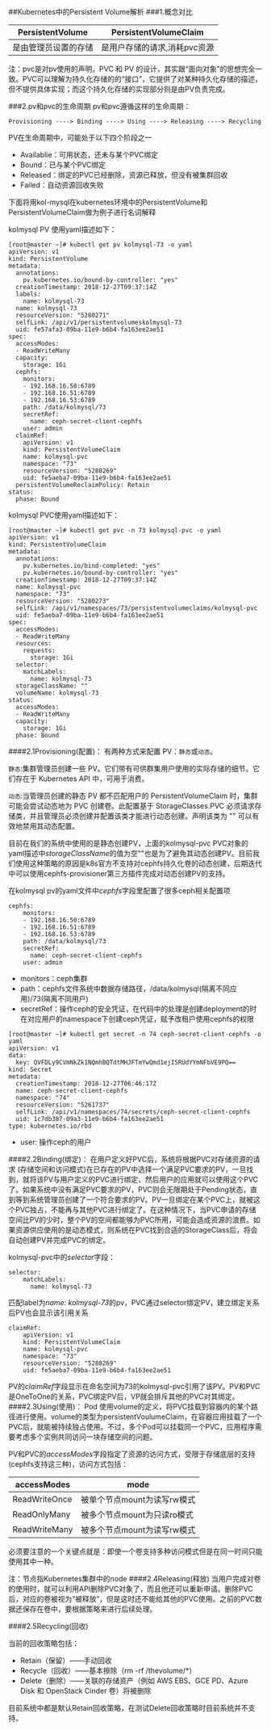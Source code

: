 ##Kubernetes中的Persistent Volume解析
###1.概念对比

| PersistentVolume | PersistentVolumeClaim |
| ---------------- | -----------------|
| 是由管理员设置的存储 | 是用户存储的请求,消耗pvc资源 |
注：pvc是对pv使用的声明，PVC 和 PV 的设计，其实跟“面向对象”的思想完全一致。PVC可以理解为持久化存储的的“接口”，它提供了对某种持久化存储的描述，但不提供具体实现；而这个持久化存储的实现部分则是由PV负责完成。

###2.pv和pvc的生命周期
pv和pvc遵循这样的生命周期：

```
Provisioning ----> Binding ----> Using ----> Releasing ----> Recycling
```
PV在生命周期中，可能处于以下四个阶段之一

- Availablie：可用状态，还未与某个PVC绑定
- Bound：已与某个PVC绑定
- Released：绑定的PVC已经删除，资源已释放，但没有被集群回收
- Failed：自动资源回收失败

下面将用kol-mysql在kubernetes环境中的PersistentVolume和PersistentVolumeClaim做为例子进行名词解释

kolmysql PV 使用yaml描述如下：

```
[root@master ~]# kubectl get pv kolmysql-73 -o yaml
apiVersion: v1
kind: PersistentVolume
metadata:
  annotations:
    pv.kubernetes.io/bound-by-controller: "yes"
  creationTimestamp: 2018-12-27T09:37:14Z
  labels:
    name: kolmysql-73
  name: kolmysql-73
  resourceVersion: "5280271"
  selfLink: /api/v1/persistentvolumeskolmysql-73
  uid: fe57afa3-09ba-11e9-b6b4-fa163ee2ae51
spec:
  accessModes:
  - ReadWriteMany
  capacity:
    storage: 1Gi
  cephfs:
    monitors:
    - 192.168.16.50:6789
    - 192.168.16.51:6789
    - 192.168.16.53:6789
    path: /data/kolmysql/73
    secretRef:
      name: ceph-secret-client-cephfs
    user: admin
  claimRef:
    apiVersion: v1
    kind: PersistentVolumeClaim
    name: kolmysql-pvc
    namespace: "73"
    resourceVersion: "5280269"
    uid: fe5aeba7-09ba-11e9-b6b4-fa163ee2ae51
  persistentVolumeReclaimPolicy: Retain
status:
  phase: Bound
```
kolmysql PVC使用yaml描述如下：

```
[root@master ~]# kubectl get pvc -n 73 kolmysql-pvc -o yaml
apiVersion: v1
kind: PersistentVolumeClaim
metadata:
  annotations:
    pv.kubernetes.io/bind-completed: "yes"
    pv.kubernetes.io/bound-by-controller: "yes"
  creationTimestamp: 2018-12-27T09:37:14Z
  name: kolmysql-pvc
  namespace: "73"
  resourceVersion: "5280273"
  selfLink: /api/v1/namespaces/73/persistentvolumeclaims/kolmysql-pvc
  uid: fe5aeba7-09ba-11e9-b6b4-fa163ee2ae51
spec:
  accessModes:
  - ReadWriteMany
  resources:
    requests:
      storage: 1Gi
  selector:
    matchLabels:
      name: kolmysql-73
  storageClassName: ""
  volumeName: kolmysql-73
status:
  accessModes:
  - ReadWriteMany
  capacity:
    storage: 1Gi
  phase: Bound
```
####2.1Provisioning(配置)：
有两种方式来配置 PV：`静态`或`动态`。

`静态`:集群管理员创建一些 PV。它们带有可供群集用户使用的实际存储的细节。它们存在于 Kubernetes API 中，可用于消费。

`动态`:当管理员创建的静态 PV 都不匹配用户的 PersistentVolumeClaim 时，集群可能会尝试动态地为 PVC 创建卷。此配置基于 StorageClasses.PVC 必须请求存储类，并且管理员必须创建并配置该类才能进行动态创建。声明该类为 "" 可以有效地禁用其动态配置。

目前在我们的系统中使用的是静态创建PV，上面的kolmysql-pvc PVC对象的yaml描述中*storageClassName*的值为空""也是为了避免其动态创建PV。目前我们使用这种策略的原因是k8s官方不支持对cephfs持久化卷的动态创建，后期迭代中可以使用cephfs-provisioner第三方插件完成对动态创建PV的支持。

在kolmysql pv的yaml文件中*cephfs*字段里配置了很多ceph相关配置项

```
cephfs:
    monitors:
    - 192.168.16.50:6789
    - 192.168.16.51:6789
    - 192.168.16.53:6789
    path: /data/kolmysql/73
    secretRef:
      name: ceph-secret-client-cephfs
    user: admin
```
* monitors：ceph集群
* path：cephfs文件系统中数据存储路径，/data/kolmysql(隔离不同应用)/73(隔离不同用户)
* secretRef：操作ceph的安全凭证，在代码中的处理是创建deployment的时在对应用户的namespace下创建ceph凭证，赋予改租户使用cephfs的权限

```
[root@master ~]# kubectl get secret -n 74 ceph-secret-client-cephfs -o yaml
apiVersion: v1
data:
  key: QVFDLy9CVmNkZk1NQmhBQTdtMHJFTmYwQmd1ejI5RUdYYmNFbVE9PQ==
kind: Secret
metadata:
  creationTimestamp: 2018-12-27T06:46:17Z
  name: ceph-secret-client-cephfs
  namespace: "74"
  resourceVersion: "5261737"
  selfLink: /api/v1/namespaces/74/secrets/ceph-secret-client-cephfs
  uid: 1c7db387-09a3-11e9-b6b4-fa163ee2ae51
type: kubernetes.io/rbd
```
* user: 操作ceph的用户

####2.2Binding(绑定)：
在用户定义好PVC后，系统将根据PVC对存储资源的请求 (存储空间和访问模式)在已存在的PV中选择一个满足PVC要求的PV，一旦找到，就将该PV与用户定义的PVC进行绑定，然后用户的应用就可以使用这个PVC了。如果系统中没有满足PVC要求的PV，PVC则会无限期处于Pending状态，直到等到系统管理员创建了一个符合要求的PV。PV一旦绑定在某个PVC上，就被这个PVC独占，不能再与其他PVC进行绑定了。在这种情况下，当PVC申请的存储空间比PV的少时，整个PV的空间都能够为PVC所用，可能会造成资源的浪费。如果资源供应使用的是动态模式，则系统在PVC找到合适的StorageClass后，将会自动创建PV并完成PVC的绑定。

kolmysql-pvc中的*selector*字段：

```
selector:
    matchLabels:
      name: kolmysql-73
```
匹配label为*name: kolmysql-73*的pv，PVC通过selector绑定PV，建立绑定关系后PV也会显示该引用关系

```
claimRef:
    apiVersion: v1
    kind: PersistentVolumeClaim
    name: kolmysql-pvc
    namespace: "73"
    resourceVersion: "5280269"
    uid: fe5aeba7-09ba-11e9-b6b4-fa163ee2ae51
```
PV的*claimRef*字段显示在命名空间为73的kolmysql-pvc引用了该PV。PV和PVC是OneToOne的关系，PVC绑定PV后，VP就会排斥其他的PVC对其绑定。
####2.3Using(使用)：
Pod 使用volume的定义，将PVC挂载到容器内的某个路径进行使用。volume的类型为persistentVoulumeClaim，在容器应用挂载了一个PVC后，就能被持续独占使用。不过，多个Pod可以挂载同一个PVC，应用程序需要考虑多个实例共同访问一块存储空间的问题。

PV和PVC的*accessModes*字段指定了资源的访问方式，受限于存储底层的支持(cephfs支持这三种)，访问方式包括：

| accessModes | mode |
| ---- | ---- |
| ReadWriteOnce | 被单个节点mount为读写rw模式 |
| ReadOnlyMany | 被多个节点mount为只读ro模式 |
| ReadWriteMany | 被多个节点mount为读写rw模式 |
必须要注意的一个关键点就是：即使一个卷支持多种访问模式但是在同一时间只能使用其中一种。

注：节点指Kubernetes集群中的node
####2.4Releasing(释放)
当用户完成对卷的使用时，就可以利用API删除PVC对象了，而且他还可以重新申请。删除PVC后，对应的卷被视为“被释放”，但是这时还不能给其他的PVC使用。之前的PVC数据还保存在卷中，要根据策略来进行后续处理。

####2.5Recycling(回收)

当前的回收策略包括：

- Retain（保留）——手动回收
- Recycle（回收）——基本擦除（rm -rf /thevolume/*）
- Delete（删除）——关联的存储资产（例如 AWS EBS、GCE PD、Azure Disk 和 OpenStack Cinder 卷）将被删除

目前系统中都是默认Retain回收策略，在测试Delete回收策略时目前系统并不支持。
